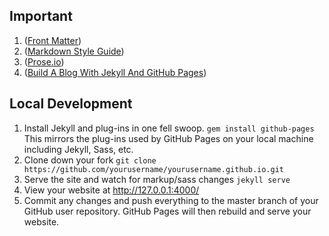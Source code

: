 ## Important

1. ([Front Matter](http://jekyllrb.com/docs/frontmatter/))
2. ([Markdown Style Guide](http://www.jekyllnow.com/Markdown-Style-Guide/))
3. ([Prose.io](http://prose.io/))
4. ([Build A Blog With Jekyll And GitHub Pages](http://www.smashingmagazine.com/2014/08/01/build-blog-jekyll-github-pages/))

## Local Development

1. Install Jekyll and plug-ins in one fell swoop. `gem install github-pages` This mirrors the plug-ins used by GitHub Pages on your local machine including Jekyll, Sass, etc.
2. Clone down your fork `git clone https://github.com/yourusername/yourusername.github.io.git`
3. Serve the site and watch for markup/sass changes `jekyll serve`
4. View your website at http://127.0.0.1:4000/
5. Commit any changes and push everything to the master branch of your GitHub user repository. GitHub Pages will then rebuild and serve your website.
